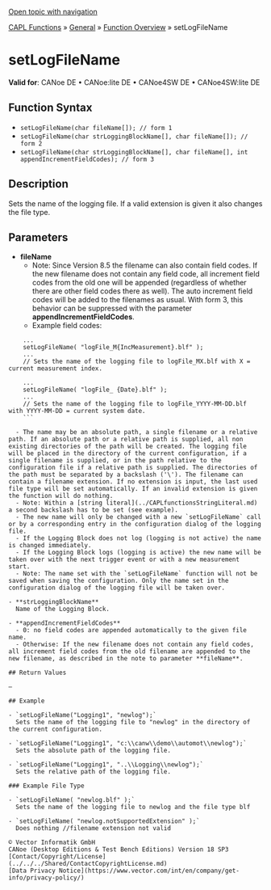 [Open topic with navigation](../../../../../CANoeDEFamily.htm#Topics/CAPLFunctions/Other/Functions/CAPLfunctionSetLogFileName.md)

[CAPL Functions](../../CAPLfunctions.md) » [General](../CAPLGeneralStartPage.md) » [Function Overview](../CAPLfunctionsGeneralOverview.md) » setLogFileName

# setLogFileName

**Valid for**: CANoe DE • CANoe:lite DE • CANoe4SW DE • CANoe4SW:lite DE

## Function Syntax

- `setLogFileName(char fileName[]); // form 1`
- `setLogFileName(char strLoggingBlockName[], char fileName[]); // form 2`
- `setLogFileName(char strLoggingBlockName[], char fileName[], int appendIncrementFieldCodes); // form 3`

## Description

Sets the name of the logging file. If a valid extension is given it also changes the file type.

## Parameters

- **fileName**  
  - Note: Since Version 8.5 the filename can also contain field codes. If the new filename does not contain any field code, all increment field codes from the old one will be appended (regardless of whether there are other field codes there as well). The auto increment field codes will be added to the filenames as usual. With form 3, this behavior can be suppressed with the parameter **appendIncrementFieldCodes**.
  - Example field codes:
  
```
    ...
    setLogFileName( "logFile_M{IncMeasurement}.blf" );
    ...
    // Sets the name of the logging file to logFile_MX.blf with X = current measurement index.

    ...
    setLogFileName( "logFile_ {Date}.blf" );
    ...
    // Sets the name of the logging file to logFile_YYYY-MM-DD.blf with YYYY-MM-DD = current system date.
    ```

  - The name may be an absolute path, a single filename or a relative path. If an absolute path or a relative path is supplied, all non existing directories of the path will be created. The logging file will be placed in the directory of the current configuration, if a single filename is supplied, or in the path relative to the configuration file if a relative path is supplied. The directories of the path must be separated by a backslash ('\'). The filename can contain a filename extension. If no extension is input, the last used file type will be set automatically. If an invalid extension is given the function will do nothing.
  - Note: Within a [string literal](../CAPLfunctionsStringLiteral.md) a second backslash has to be set (see example).
  - The new name will only be changed with a new `setLogFileName` call or by a corresponding entry in the configuration dialog of the logging file.
  - If the Logging Block does not log (logging is not active) the name is changed immediately.
  - If the Logging Block logs (logging is active) the new name will be taken over with the next trigger event or with a new measurement start.
  - Note: The name set with the `setLogFileName` function will not be saved when saving the configuration. Only the name set in the configuration dialog of the logging file will be taken over.

- **strLoggingBlockName**  
  Name of the Logging Block.

- **appendIncrementFieldCodes**  
  - 0: no field codes are appended automatically to the given file name.
  - Otherwise: If the new filename does not contain any field codes, all increment field codes from the old filename are appended to the new filename, as described in the note to parameter **fileName**.

## Return Values

—

## Example

- `setLogFileName("Logging1", "newlog");`  
  Sets the name of the logging file to "newlog" in the directory of the current configuration.

- `setLogFileName("Logging1", "c:\\canw\\demo\\automot\\newlog");`  
  Sets the absolute path of the logging file.

- `setLogFileName("Logging1", "..\\Logging\\newlog");`  
  Sets the relative path of the logging file.

### Example File Type

- `setLogFileName( "newlog.blf" );`  
  Sets the name of the logging file to newlog and the file type blf

- `setLogFileName( "newlog.notSupportedExtension" );`  
  Does nothing //filename extension not valid

© Vector Informatik GmbH  
CANoe (Desktop Editions & Test Bench Editions) Version 18 SP3  
[Contact/Copyright/License](../../../Shared/ContactCopyrightLicense.md)  
[Data Privacy Notice](https://www.vector.com/int/en/company/get-info/privacy-policy/)
